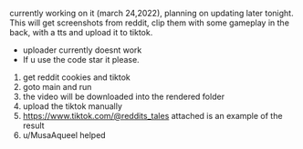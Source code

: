 
currently working on it (march 24,2022), planning on updating later tonight. This will get screenshots from reddit, clip them with some gameplay in the back, with a tts and upload it to tiktok.
- uploader currently doesnt work
- If u use the code star it please.

1. get reddit cookies and tiktok
2. goto main and run
3. the video will be downloaded into the rendered folder
4. upload the tiktok manually
5. https://www.tiktok.com/@reddits_tales attached is an example of the result
6. u/MusaAqueel helped 
